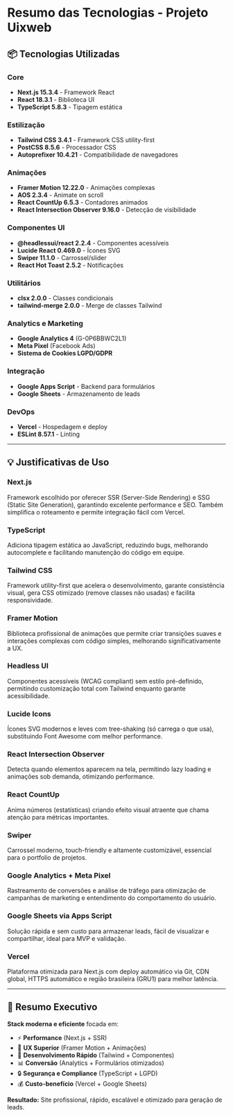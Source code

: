 # Resumo das Tecnologias - Projeto Uixweb

## 📦 Tecnologias Utilizadas

### Core
- **Next.js 15.3.4** - Framework React
- **React 18.3.1** - Biblioteca UI
- **TypeScript 5.8.3** - Tipagem estática

### Estilização
- **Tailwind CSS 3.4.1** - Framework CSS utility-first
- **PostCSS 8.5.6** - Processador CSS
- **Autoprefixer 10.4.21** - Compatibilidade de navegadores

### Animações
- **Framer Motion 12.22.0** - Animações complexas
- **AOS 2.3.4** - Animate on scroll
- **React CountUp 6.5.3** - Contadores animados
- **React Intersection Observer 9.16.0** - Detecção de visibilidade

### Componentes UI
- **@headlessui/react 2.2.4** - Componentes acessíveis
- **Lucide React 0.469.0** - Ícones SVG
- **Swiper 11.1.0** - Carrossel/slider
- **React Hot Toast 2.5.2** - Notificações

### Utilitários
- **clsx 2.0.0** - Classes condicionais
- **tailwind-merge 2.0.0** - Merge de classes Tailwind

### Analytics e Marketing
- **Google Analytics 4** (G-0P6BBWC2L1)
- **Meta Pixel** (Facebook Ads)
- **Sistema de Cookies LGPD/GDPR**

### Integração
- **Google Apps Script** - Backend para formulários
- **Google Sheets** - Armazenamento de leads

### DevOps
- **Vercel** - Hospedagem e deploy
- **ESLint 8.57.1** - Linting

---

## 💡 Justificativas de Uso

### **Next.js**
Framework escolhido por oferecer SSR (Server-Side Rendering) e SSG (Static Site Generation), garantindo excelente performance e SEO. Também simplifica o roteamento e permite integração fácil com Vercel.

### **TypeScript**
Adiciona tipagem estática ao JavaScript, reduzindo bugs, melhorando autocomplete e facilitando manutenção do código em equipe.

### **Tailwind CSS**
Framework utility-first que acelera o desenvolvimento, garante consistência visual, gera CSS otimizado (remove classes não usadas) e facilita responsividade.

### **Framer Motion**
Biblioteca profissional de animações que permite criar transições suaves e interações complexas com código simples, melhorando significativamente a UX.

### **Headless UI**
Componentes acessíveis (WCAG compliant) sem estilo pré-definido, permitindo customização total com Tailwind enquanto garante acessibilidade.

### **Lucide Icons**
Ícones SVG modernos e leves com tree-shaking (só carrega o que usa), substituindo Font Awesome com melhor performance.

### **React Intersection Observer**
Detecta quando elementos aparecem na tela, permitindo lazy loading e animações sob demanda, otimizando performance.

### **React CountUp**
Anima números (estatísticas) criando efeito visual atraente que chama atenção para métricas importantes.

### **Swiper**
Carrossel moderno, touch-friendly e altamente customizável, essencial para o portfolio de projetos.

### **Google Analytics + Meta Pixel**
Rastreamento de conversões e análise de tráfego para otimização de campanhas de marketing e entendimento do comportamento do usuário.

### **Google Sheets via Apps Script**
Solução rápida e sem custo para armazenar leads, fácil de visualizar e compartilhar, ideal para MVP e validação.

### **Vercel**
Plataforma otimizada para Next.js com deploy automático via Git, CDN global, HTTPS automático e região brasileira (GRU1) para melhor latência.

---

## 🎯 Resumo Executivo

**Stack moderna e eficiente** focada em:
- ⚡ **Performance** (Next.js + SSR)
- 🎨 **UX Superior** (Framer Motion + Animações)
- 🚀 **Desenvolvimento Rápido** (Tailwind + Componentes)
- 📊 **Conversão** (Analytics + Formulários otimizados)
- 🔒 **Segurança e Compliance** (TypeScript + LGPD)
- 💰 **Custo-benefício** (Vercel + Google Sheets)

**Resultado:** Site profissional, rápido, escalável e otimizado para geração de leads.
